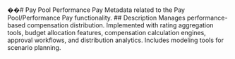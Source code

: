 ��#   P a y   P o o l   P e r f o r m a n c e   P a y 
 
 
 
 M e t a d a t a   r e l a t e d   t o   t h e   P a y   P o o l / P e r f o r m a n c e   P a y   f u n c t i o n a l i t y . 
 
 
 
 # #   D e s c r i p t i o n 
 
 
 
 M a n a g e s   p e r f o r m a n c e - b a s e d   c o m p e n s a t i o n   d i s t r i b u t i o n .   I m p l e m e n t e d   w i t h   r a t i n g   a g g r e g a t i o n   t o o l s ,   b u d g e t   a l l o c a t i o n   f e a t u r e s ,   c o m p e n s a t i o n   c a l c u l a t i o n   e n g i n e s ,   a p p r o v a l   w o r k f l o w s ,   a n d   d i s t r i b u t i o n   a n a l y t i c s .   I n c l u d e s   m o d e l i n g   t o o l s   f o r   s c e n a r i o   p l a n n i n g . 
 
 
